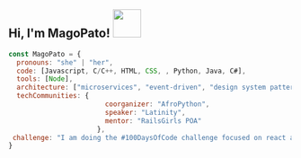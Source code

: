 <h2> Hi, I'm MagoPato! <img src="https://media.giphy.com/media/mGcNjsfWAjY5AEZNw6/giphy.gif" width="50"></h2>

```javascript
const MagoPato = {
  pronouns: "she" | "her",
  code: [Javascript, C/C++, HTML, CSS, , Python, Java, C#],
  tools: [Node],
  architecture: ["microservices", "event-driven", "design system pattern"],
  techCommunities: {
                        coorganizer: "AfroPython",
                        speaker: "Latinity",
                        mentor: "RailsGirls POA"
                      },
 challenge: "I am doing the #100DaysOfCode challenge focused on react and typescript"
}
```
